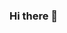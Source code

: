 ### Hi there 👋

<!--
**CrystineIokman639/CrystineIokman639** is a ✨ _special_ ✨ repository because its `README.md` (this file) appears on your GitHub profile.

Sobre mim:

-  JavaScript | React
-  Cursando Analise e Desenvolvimento de Sistemas
-  Graduada no Bootcamp de Desenvolvimento Web Front-End Laboratoria
-  How to reach me: Como Entrar em contato comigo: Linkdlin: https://www.linkedin.com/in/crystine-iokman/ 
-->
